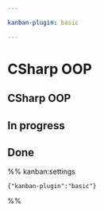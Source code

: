 ```yaml
---

kanban-plugin: basic

---
```

# CSharp OOP

## CSharp OOP



## In progress



## Done





%% kanban:settings
```
{"kanban-plugin":"basic"}
```
%%